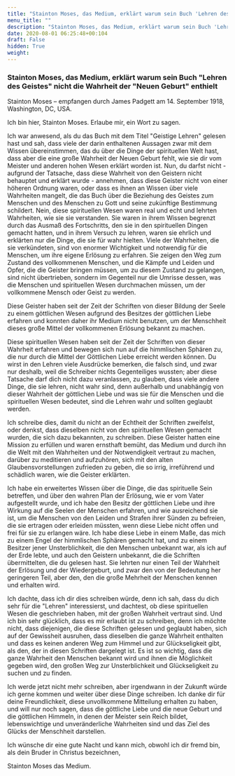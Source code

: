 ```yaml
---
title: "Stainton Moses, das Medium, erklärt warum sein Buch 'Lehren des Geistes' nicht die Wahrheit der Neuen Geburt enthielt"
menu_title: ""
description: "Stainton Moses, das Medium, erklärt warum sein Buch 'Lehren des Geistes' nicht die Wahrheit der Neuen Geburt enthielt"
date: 2020-08-01 06:25:48+00:104
draft: False
hidden: True
weight:
---
```

### Stainton Moses, das Medium, erklärt warum sein Buch "Lehren des Geistes" nicht die Wahrheit der "Neuen Geburt" enthielt

Stainton Moses – empfangen durch James Padgett am 14. September 1918, Washington, DC, USA.

Ich bin hier, Stainton Moses. Erlaube mir, ein Wort zu sagen.

Ich war anwesend, als du das Buch mit dem Titel "Geistige Lehren" gelesen hast und sah, dass viele der darin enthaltenen Aussagen zwar mit dem Wissen übereinstimmen, das du über die Dinge der spirituellen Welt hast, dass aber die eine große Wahrheit der Neuen Geburt fehlt, wie sie dir vom Meister und anderen hohen Wesen erklärt worden ist. Nun, du darfst nicht - aufgrund der Tatsache, dass diese Wahrheit von den Geistern nicht behauptet und erklärt wurde - annehmen, dass diese Geister nicht von einer höheren Ordnung waren, oder dass es ihnen an Wissen über viele Wahrheiten mangelt, die das Buch über die Beziehung des Geistes zum Menschen und des Menschen zu Gott und seine zukünftige Bestimmung schildert.  Nein, diese spirituellen Wesen waren real und echt und lehrten Wahrheiten, wie sie sie verstanden. Sie waren in ihrem Wissen begrenzt durch das Ausmaß des Fortschritts, den sie in den spirituellen Dingen gemacht hatten, und in ihrem Versuch zu lehren, waren sie ehrlich und erklärten nur die Dinge, die sie für wahr hielten. Viele der Wahrheiten, die sie verkündeten, sind von enormer Wichtigkeit und notwendig für die Menschen, um ihre eigene Erlösung zu erfahren. Sie zeigen den Weg zum Zustand des vollkommenen Menschen, und die Kämpfe und Leiden und Opfer, die die Geister bringen müssen, um zu diesem Zustand zu gelangen, sind nicht übertrieben, sondern im Gegenteil nur die Umrisse dessen, was die Menschen und spirituellen Wesen durchmachen müssen, um der vollkommene Mensch oder Geist zu werden.

Diese Geister haben seit der Zeit der Schriften von dieser Bildung der Seele zu einem göttlichen Wesen aufgrund des Besitzes der göttlichen Liebe erfahren und konnten daher ihr Medium nicht benutzen, um der Menschheit dieses große Mittel der vollkommenen Erlösung bekannt zu machen.

Diese spirituellen Wesen haben seit der Zeit der Schriften von dieser Wahrheit erfahren und bewegen sich nun auf die himmlischen Sphären zu, die nur durch die Mittel der Göttlichen Liebe erreicht werden können. Du wirst in den Lehren viele Ausdrücke bemerken, die falsch sind, und zwar nur deshalb, weil die Schreiber nichts Gegenteiliges wussten; aber diese Tatsache darf dich nicht dazu veranlassen, zu glauben, dass viele andere Dinge, die sie lehren, nicht wahr sind, denn außerhalb und unabhängig von dieser Wahrheit der göttlichen Liebe und was sie für die Menschen und die spirituellen Wesen bedeutet, sind die Lehren wahr und sollten geglaubt werden.

Ich schreibe dies, damit du nicht an der Echtheit der Schriften zweifelst, oder denkst, dass dieselben nicht von den spirituellen Wesen gemacht wurden, die sich dazu bekannten, zu schreiben. Diese Geister hatten eine Mission zu erfüllen und waren ernsthaft bemüht, das Medium und durch ihn die Welt mit den Wahrheiten und der Notwendigkeit vertraut zu machen, darüber zu meditieren und aufzuhören, sich mit den alten Glaubensvorstellungen zufrieden zu geben, die so irrig, irreführend und schädlich waren, wie die Geister erklärten.

Ich habe ein erweitertes Wissen über die Dinge, die das spirituelle Sein betreffen, und über den wahren Plan der Erlösung, wie er vom Vater aufgestellt wurde, und ich habe den Besitz der göttlichen Liebe und ihre Wirkung auf die Seelen der Menschen erfahren, und wie ausreichend sie ist, um die Menschen von den Leiden und Strafen ihrer Sünden zu befreien, die sie ertragen oder erleiden müssten, wenn diese Liebe nicht offen und frei für sie zu erlangen wäre. Ich habe diese Liebe in einem Maße, das mich zu einem Engel der himmlischen Sphären gemacht hat, und zu einem Besitzer jener Unsterblichkeit, die den Menschen unbekannt war, als ich auf der Erde lebte, und auch den Geistern unbekannt, die die Schriften übermittelten, die du gelesen hast. Sie lehrten nur einen Teil der Wahrheit der Erlösung und der Wiedergeburt, und zwar den von der Bedeutung her geringeren Teil, aber den, den die große Mehrheit der Menschen kennen und erhalten wird.

Ich dachte, dass ich dir dies schreiben würde, denn ich sah, dass du dich sehr für die "Lehren" interessierst, und dachtest, ob diese spirituellen Wesen die geschrieben haben, mit der großen Wahrheit vertraut sind. Und ich bin sehr glücklich, dass es mir erlaubt ist zu schreiben, denn ich möchte nicht, dass diejenigen, die diese Schriften gelesen und geglaubt haben, sich auf der Gewissheit ausruhen, dass dieselben die ganze Wahrheit enthalten und dass es keinen anderen Weg zum Himmel und zur Glückseligkeit gibt, als den, der in diesen Schriften dargelegt ist. Es ist so wichtig, dass die ganze Wahrheit den Menschen bekannt wird und ihnen die Möglichkeit gegeben wird, den großen Weg zur Unsterblichkeit und Glückseligkeit zu suchen und zu finden.

Ich werde jetzt nicht mehr schreiben, aber irgendwann in der Zukunft würde ich gerne kommen und weiter über diese Dinge schreiben. Ich danke dir für deine Freundlichkeit, diese unvollkommene Mitteilung erhalten zu haben, und will nur noch sagen, dass die göttliche Liebe und die neue Geburt und die göttlichen Himmeln, in denen der Meister sein Reich bildet, lebenswichtige und unveränderliche Wahrheiten sind und das Ziel des Glücks der Menschheit darstellen.

Ich wünsche dir eine gute Nacht und kann mich, obwohl ich dir fremd bin, als dein Bruder in Christus bezeichnen,

Stainton Moses das Medium.
